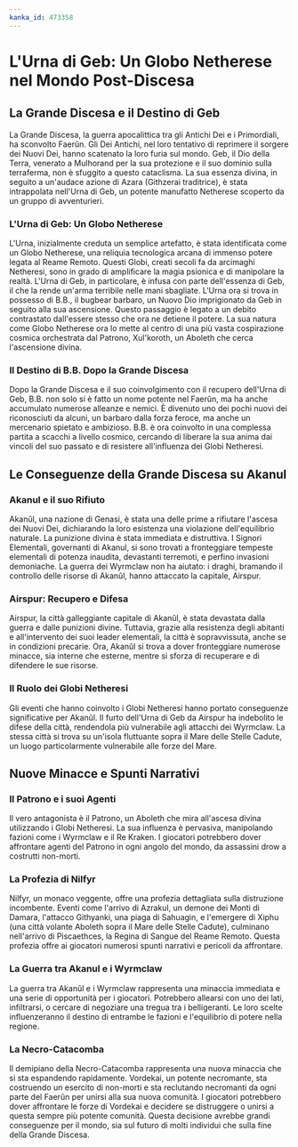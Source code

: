 ```yaml
---
kanka_id: 473358
---
```


# L'Urna di Geb: Un Globo Netherese nel Mondo Post-Discesa

## La Grande Discesa e il Destino di Geb

La Grande Discesa, la guerra apocalittica tra gli Antichi Dei e i Primordiali, ha sconvolto Faerûn. Gli Dei Antichi, nel loro tentativo di reprimere il sorgere dei Nuovi Dei, hanno scatenato la loro furia sul mondo. Geb, il Dio della Terra, venerato a Mulhorand per la sua protezione e il suo dominio sulla terraferma, non è sfuggito a questo cataclisma. La sua essenza divina, in seguito a un'audace azione di Azara (Githzerai traditrice), è stata intrappolata nell'Urna di Geb, un potente manufatto Netherese scoperto da un gruppo di avventurieri.

### L'Urna di Geb: Un Globo Netherese

L'Urna, inizialmente creduta un semplice artefatto, è stata identificata come un Globo Netherese, una reliquia tecnologica arcana di immenso potere legata al Reame Remoto. Questi Globi, creati secoli fa da arcimaghi Netheresi, sono in grado di amplificare la magia psionica e di manipolare la realtà. L'Urna di Geb, in particolare, è infusa con parte dell'essenza di Geb, il che la rende un'arma terribile nelle mani sbagliate. L'Urna ora si trova in possesso di B.B., il bugbear barbaro, un Nuovo Dio imprigionato da Geb in seguito alla sua ascensione. Questo passaggio è legato a un debito contrastato dall'essere stesso che ora ne detiene il potere. La sua natura come Globo Netherese ora lo mette al centro di una più vasta cospirazione cosmica orchestrata dal Patrono, Xul'koroth, un Aboleth che cerca l'ascensione divina.

### Il Destino di B.B. Dopo la Grande Discesa

Dopo la Grande Discesa e il suo coinvolgimento con il recupero dell'Urna di Geb, B.B. non solo si è fatto un nome potente nel Faerûn, ma ha anche accumulato numerose alleanze e nemici. È divenuto uno dei pochi nuovi dei riconosciuti da alcuni, un barbaro dalla forza feroce, ma anche un mercenario spietato e ambizioso. B.B. è ora coinvolto in una complessa partita a scacchi a livello cosmico, cercando di liberare la sua anima dai vincoli del suo passato e di resistere all'influenza dei Globi Netheresi.

## Le Conseguenze della Grande Discesa su Akanul

### Akanul e il suo Rifiuto

Akanûl, una nazione di Genasi, è stata una delle prime a rifiutare l'ascesa dei Nuovi Dei, dichiarando la loro esistenza una violazione dell'equilibrio naturale. La punizione divina è stata immediata e distruttiva. I Signori Elementali, governanti di Akanul, si sono trovati a fronteggiare tempeste elementali di potenza inaudita, devastanti terremoti, e perfino invasioni demoniache. La guerra dei Wyrmclaw non ha aiutato: i draghi, bramando il controllo delle risorse di Akanûl, hanno attaccato la capitale, Airspur.

### Airspur: Recupero e Difesa

Airspur, la città galleggiante capitale di Akanûl, è stata devastata dalla guerra e dalle punizioni divine. Tuttavia, grazie alla resistenza degli abitanti e all'intervento dei suoi leader elementali, la città è sopravvissuta, anche se in condizioni precarie. Ora, Akanûl si trova a dover fronteggiare numerose minacce, sia interne che esterne, mentre si sforza di recuperare e di difendere le sue risorse.

### Il Ruolo dei Globi Netheresi

Gli eventi che hanno coinvolto i Globi Netheresi hanno portato conseguenze significative per Akanûl. Il furto dell'Urna di Geb da Airspur ha indebolito le difese della città, rendendola più vulnerabile agli attacchi dei Wyrmclaw. La stessa città si trova su un'isola fluttuante sopra il Mare delle Stelle Cadute, un luogo particolarmente vulnerabile alle forze del Mare.

## Nuove Minacce e Spunti Narrativi

### Il Patrono e i suoi Agenti

Il vero antagonista è il Patrono, un Aboleth che mira all'ascesa divina utilizzando i Globi Netheresi. La sua influenza è pervasiva, manipolando fazioni come i Wyrmclaw e il Re Kraken. I giocatori potrebbero dover affrontare agenti del Patrono in ogni angolo del mondo, da assassini drow a costrutti non-morti.

### La Profezia di Nilfyr

Nilfyr, un monaco veggente, offre una profezia dettagliata sulla distruzione incombente. Eventi come l'arrivo di Azrakul, un demone dei Monti di Damara, l'attacco Githyanki, una piaga di Sahuagin, e l'emergere di Xiphu (una città volante Aboleth sopra il Mare delle Stelle Cadute), culminano nell'arrivo di Piscaethces, la Regina di Sangue del Reame Remoto. Questa profezia offre ai giocatori numerosi spunti narrativi e pericoli da affrontare.

### La Guerra tra Akanul e i Wyrmclaw

La guerra tra Akanûl e i Wyrmclaw rappresenta una minaccia immediata e una serie di opportunità per i giocatori. Potrebbero allearsi con uno dei lati, infiltrarsi, o cercare di negoziare una tregua tra i belligeranti. Le loro scelte influenzeranno il destino di entrambe le fazioni e l'equilibrio di potere nella regione.

### La Necro-Catacomba

Il demipiano della Necro-Catacomba rappresenta una nuova minaccia che si sta espandendo rapidamente. Vordekai, un potente necromante, sta costruendo un esercito di non-morti e sta reclutando necromanti da ogni parte del Faerûn per unirsi alla sua nuova comunità. I giocatori potrebbero dover affrontare le forze di Vordekai e decidere se distruggere o unirsi a questa sempre più potente comunità. Questa decisione avrebbe grandi conseguenze per il mondo, sia sul futuro di molti individui che sulla fine della Grande Discesa.
